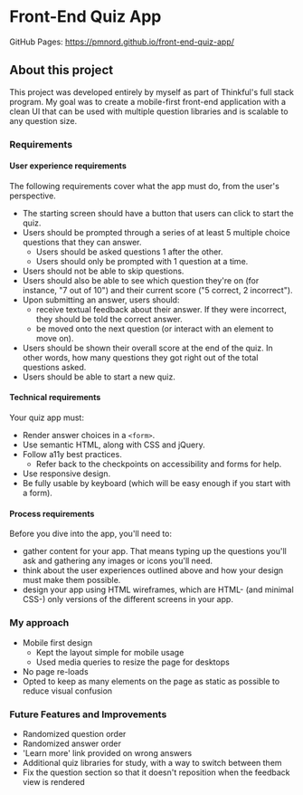# Front-End Quiz App

GitHub Pages: https://pmnord.github.io/front-end-quiz-app/

## About this project

This project was developed entirely by myself as part of Thinkful's full stack program. My goal was to create a mobile-first front-end application with a clean UI that can be used with multiple question libraries and is scalable to any question size.

### Requirements

#### User experience requirements
The following requirements cover what the app must do, from the user's perspective.

- The starting screen should have a button that users can click to start the quiz. 
- Users should be prompted through a series of at least 5 multiple choice questions that they can answer. 
    - Users should be asked questions 1 after the other. 
    - Users should only be prompted with 1 question at a time. 
- Users should not be able to skip questions. 
- Users should also be able to see which question they're on (for instance, "7 out of 10") and their current score ("5 correct, 2 incorrect"). 
- Upon submitting an answer, users should:
    - receive textual feedback about their answer. If they were incorrect, they should be told the correct answer. 
    - be moved onto the next question (or interact with an element to move on). 
- Users should be shown their overall score at the end of the quiz. In other words, how many questions they got right out of the total questions asked. 
- Users should be able to start a new quiz. 

#### Technical requirements
Your quiz app must:

- Render answer choices in a `<form>`. 
- Use semantic HTML, along with CSS and jQuery. 
- Follow a11y best practices.
    - Refer back to the checkpoints on accessibility and forms for help.
- Use responsive design. 
- Be fully usable by keyboard (which will be easy enough if you start with a form). 

#### Process requirements
Before you dive into the app, you'll need to:

- gather content for your app. That means typing up the questions you'll ask and gathering any images or icons you'll need.
- think about the user experiences outlined above and how your design must make them possible.
- design your app using HTML wireframes, which are HTML- (and minimal CSS-) only versions of the different screens in your app.

### My approach

- Mobile first design
    - Kept the layout simple for mobile usage
    - Used media queries to resize the page for desktops
- No page re-loads
- Opted to keep as many elements on the page as static as possible to reduce visual confusion

### Future Features and Improvements
- Randomized question order
- Randomized answer order
- 'Learn more' link provided on wrong answers
- Additional quiz libraries for study, with a way to switch between them
- Fix the question section so that it doesn't reposition when the feedback view is rendered